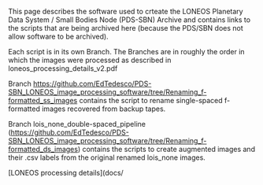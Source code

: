 This page describes the software used to crteate the LONEOS Planetary Data System / Small Bodies Node (PDS-SBN) Archive and contains links to the scripts that are being archived here (because the PDS/SBN does not allow software to be archived). 

Each script is in its own Branch. The Branches are in roughly the order in which the images were processed as described in loneos_processing_details_v2.pdf 

Branch https://github.com/EdTedesco/PDS-SBN_LONEOS_image_processing_software/tree/Renaming_f-formatted_ss_images contains the script to rename single-spaced f-formatted images recovered from backup tapes.

Branch lois_none_double-spaced_pipeline (https://github.com/EdTedesco/PDS-SBN_LONEOS_image_processing_software/tree/Renaming_f-formatted_ds_images) contains the scripts to create augmented images and their .csv labels from the original renamed lois_none images.

[LONEOS processing details](docs/
